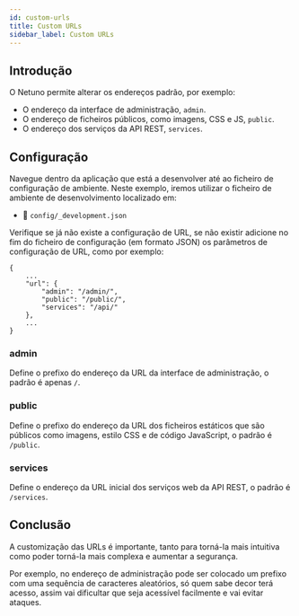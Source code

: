 ```yaml
---
id: custom-urls
title: Custom URLs
sidebar_label: Custom URLs
---
```


## Introdução

O Netuno permite alterar os endereços padrão, por exemplo:

- O endereço da interface de administração, `admin`.
- O endereço de ficheiros públicos, como imagens, CSS e JS, `public`.
- O endereço dos serviços da API REST, `services`.

## Configuração

Navegue dentro da aplicação que está a desenvolver até ao ficheiro de configuração de ambiente. Neste exemplo, iremos utilizar o ficheiro de ambiente de desenvolvimento localizado em:

- 📂 `config/_development.json`

Verifique se já não existe a configuração de URL, se não existir adicione no fim do ficheiro de configuração (em formato JSON) os parâmetros de configuração de URL, como por exemplo:

```
{
    ...
    "url": {
        "admin": "/admin/",
        "public": "/public/",
        "services": "/api/"
    },
    ...
}
```

### admin

Define o prefixo do endereço da URL da interface de administração, o padrão é apenas `/`.

### public

Define o prefixo do endereço da URL dos ficheiros estáticos que são públicos como imagens, estilo CSS e de código JavaScript, o padrão é `/public`.

### services

Define o endereço da URL inicial dos serviços web da API REST, o padrão é `/services`.

## Conclusão

A customização das URLs é importante, tanto para torná-la mais intuitiva como poder torná-la mais complexa e aumentar a segurança.

Por exemplo, no endereço de administração pode ser colocado um prefixo com uma sequência de caracteres aleatórios, só quem sabe decor terá acesso, assim vai dificultar que seja acessível facilmente e vai evitar ataques.
